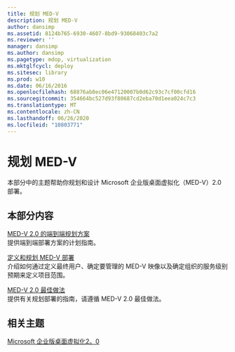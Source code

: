```yaml
---
title: 规划 MED-V
description: 规划 MED-V
author: dansimp
ms.assetid: 8124b765-6930-4607-8bd9-93068403c7a2
ms.reviewer: ''
manager: dansimp
ms.author: dansimp
ms.pagetype: mdop, virtualization
ms.mktglfcycl: deploy
ms.sitesec: library
ms.prod: w10
ms.date: 06/16/2016
ms.openlocfilehash: 68876ab0ec06e47120007b0d62c93c7cf00cfd16
ms.sourcegitcommit: 354664bc527d93f80687cd2eba70d1eea024c7c3
ms.translationtype: MT
ms.contentlocale: zh-CN
ms.lasthandoff: 06/26/2020
ms.locfileid: "10803771"
---
```

# 规划 MED-V


本部分中的主题帮助你规划和设计 Microsoft 企业版桌面虚拟化（MED-V）2.0 部署。

## 本部分内容


<a href="" id="end-to-end-planning-scenario-for-med-v-2-0"></a>[MED-V 2.0 的端到端规划方案](end-to-end-planning-scenario-for-med-v-20.md)  
提供端到端部署方案的计划指南。

<a href="" id="define-and-plan-your-med-v-deployment"></a>[定义和规划 MED-V 部署](define-and-plan-your-med-v-deployment.md)  
介绍如何通过定义最终用户、确定要管理的 MED-V 映像以及确定组织的服务级别预期来定义项目范围。

<a href="" id="med-v-2-0-best-practices"></a>[MED-V 2.0 最佳做法](med-v-20-best-practices.md)  
提供有关规划部署的指南，请遵循 MED-V 2.0 最佳做法。

## 相关主题


[Microsoft 企业版桌面虚拟化2。0](index.md)

 

 





